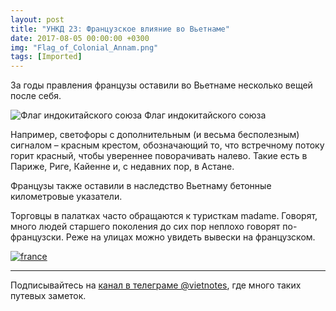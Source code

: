 ```yaml
---
layout: post
title: "УНКД 23: Французское влияние во Вьетнаме"
date: 2017-08-05 00:00:00 +0300
img: "Flag_of_Colonial_Annam.png"
tags: [Imported]
---
```


За годы правления французы оставили во Вьетнаме несколько вещей после себя.

![Флаг индокитайского союза](/blog/assetsFlag_of_Colonial_Annam.png) Флаг индокитайского союза

Например, светофоры с дополнительным (и весьма бесполезным) сигналом – красным крестом, обозначающий то, что встречному потоку горит красный, чтобы увереннее поворачивать налево. Такие есть в Париже, Риге, Кайенне и, с недавних пор, в Астане.

Французы также оставили в наследство Вьетнаму бетонные километровые указатели.

Торговцы в палатках часто обращаются к туристкам madame. Говорят, много людей старшего поколения до сих пор неплохо говорят по-французски. Реже на улицах можно увидеть вывески на французском.

[![france](/blog/assetsfrance.jpg)](/blog/assetsfrance.jpg)

* * *

Подписывайтесь на [канал в телеграме @vietnotes](https://t.me/vietnotes), где много таких путевых заметок.